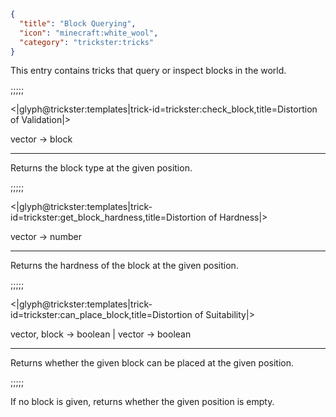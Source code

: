 ```json
{
  "title": "Block Querying",
  "icon": "minecraft:white_wool",
  "category": "trickster:tricks"
}
```

This entry contains tricks that query or inspect blocks in the world.

;;;;;

<|glyph@trickster:templates|trick-id=trickster:check_block,title=Distortion of Validation|>

vector -> block

---

Returns the block type at the given position.

;;;;;

<|glyph@trickster:templates|trick-id=trickster:get_block_hardness,title=Distortion of Hardness|>

vector -> number

---

Returns the hardness of the block at the given position.

;;;;;

<|glyph@trickster:templates|trick-id=trickster:can_place_block,title=Distortion of Suitability|>

vector, block -> boolean |
vector -> boolean

---

Returns whether the given block can be placed at the given position. 

;;;;;

If no block is given, returns whether the given position is empty. 